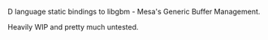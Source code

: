 D language static bindings to libgbm - Mesa's Generic Buffer Management.

Heavily WIP and pretty much untested.